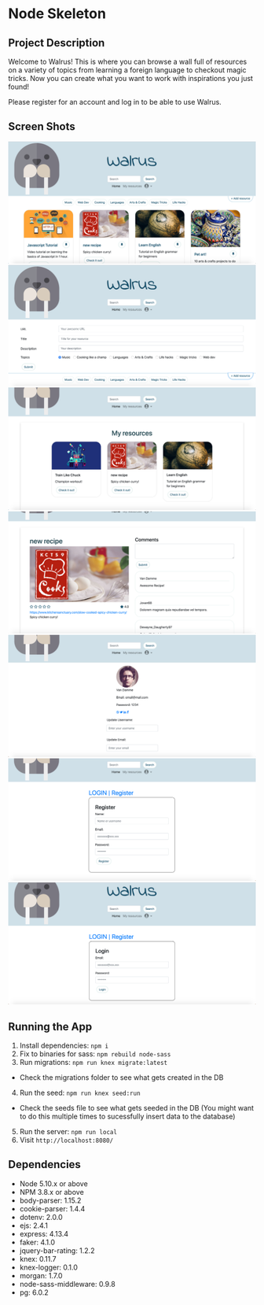 # Node Skeleton

## Project Description

Welcome to Walrus! This is  where you can browse a wall full of resources on a variety of topics from learning a foreign language to checkout magic tricks. Now you can create what you want to work with inspirations you just found!

Please register for an account and log in to be able to use Walrus.

## Screen Shots

!["Screenshot of Main_Page"](docs/main_page.png)
!["Screenshot of Add_Resource_Page"](docs/add_resource.png)
!["Screenshot of My_Resource_Page"](docs/my_resource.png)
!["Screenshot of Comment_Rating_Page"](docs/comment_rating.png)
!["Screenshot of Profile_Page"](docs/profile.png)
!["Screenshot of Register"](docs/register.png)
!["Screenshot of Login"](docs/login.png)

## Running the App

1. Install dependencies: `npm i`
2. Fix to binaries for sass: `npm rebuild node-sass`
3. Run migrations: `npm run knex migrate:latest`
  - Check the migrations folder to see what gets created in the DB
4. Run the seed: `npm run knex seed:run`
  - Check the seeds file to see what gets seeded in the DB
    (You might want to do this multiple times to sucessfully insert data to the database)
5. Run the server: `npm run local`
6. Visit `http://localhost:8080/`

## Dependencies

- Node 5.10.x or above
- NPM 3.8.x or above
- body-parser: 1.15.2
- cookie-parser: 1.4.4
- dotenv: 2.0.0
- ejs: 2.4.1
- express: 4.13.4
- faker: 4.1.0
- jquery-bar-rating: 1.2.2
- knex: 0.11.7
- knex-logger: 0.1.0
- morgan: 1.7.0
- node-sass-middleware: 0.9.8
- pg: 6.0.2
